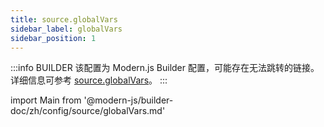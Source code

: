 ```yaml
---
title: source.globalVars
sidebar_label: globalVars
sidebar_position: 1
---
```


:::info BUILDER
该配置为 Modern.js Builder 配置，可能存在无法跳转的链接。详细信息可参考 [source.globalVars](https://modernjs.dev/builder/zh/api/config-source.html#source-globalvars)。
:::

import Main from '@modern-js/builder-doc/zh/config/source/globalVars.md'

<Main />
